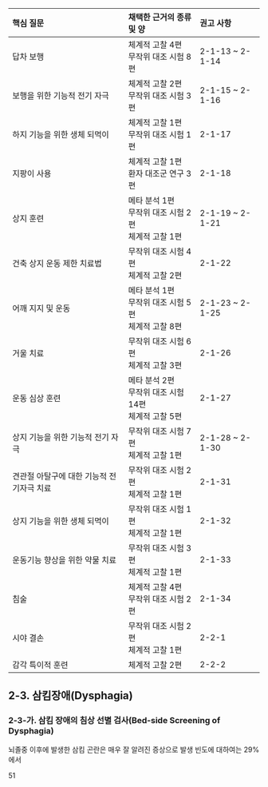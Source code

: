 | 핵심 질문                          | 채택한 근거의 종류 및 양                                                                               | 권고 사항       |
| :------------------------------------ | :----------------------------------------------------------------------------------------------------- | :-------------- |
| 답차 보행                             | 체계적 고찰 4편<br>무작위 대조 시험 8편                                                                | 2-1-13 ~ 2-1-14 |
| 보행을 위한 기능적 전기 자극          | 체계적 고찰 2편<br>무작위 대조 시험 3편                                                                | 2-1-15 ~ 2-1-16 |
| 하지 기능을 위한 생체 되먹이          | 체계적 고찰 1편<br>무작위 대조 시험 1편                                                                | 2-1-17          |
| 지팡이 사용                           | 체계적 고찰 1편<br>환자 대조군 연구 3편                                                                | 2-1-18          |
| 상지 훈련                             | 메타 분석 1편<br>무작위 대조 시험 2편<br>체계적 고찰 1편                                               | 2-1-19 ~ 2-1-21 |
| 건축 상지 운동 제한 치료법            | 무작위 대조 시험 4편<br>체계적 고찰 2편                                                                | 2-1-22          |
| 어깨 지지 및 운동                     | 메타 분석 1편<br>무작위 대조 시험 5편<br>체계적 고찰 8편                                               | 2-1-23 ~ 2-1-25 |
| 거울 치료                             | 무작위 대조 시험 6편<br>체계적 고찰 3편                                                                | 2-1-26          |
| 운동 심상 훈련                        | 메타 분석 2편<br>무작위 대조 시험 14편<br>체계적 고찰 5편                                              | 2-1-27          |
| 상지 기능을 위한 기능적 전기 자극     | 무작위 대조 시험 7편<br>체계적 고찰 1편                                                                | 2-1-28 ~ 2-1-30 |
| 견관절 아탈구에 대한 기능적 전기자극 치료 | 무작위 대조 시험 2편<br>체계적 고찰 1편                                                                | 2-1-31          |
| 상지 기능을 위한 생체 되먹이          | 무작위 대조 시험 1편<br>체계적 고찰 1편                                                                | 2-1-32          |
| 운동기능 향상을 위한 약물 치료        | 무작위 대조 시험 3편<br>체계적 고찰 1편                                                                | 2-1-33          |
| 침술                                  | 체계적 고찰 4편<br>무작위 대조 시험 2편                                                                | 2-1-34          |
| 시야 결손                             | 무작위 대조 시험 2편<br>체계적 고찰 1편                                                                | 2-2-1           |
| 감각 특이적 훈련                      | 체계적 고찰 2편                                                                                        | 2-2-2           |

## 2-3. 삼킴장애(Dysphagia)

### 2-3-가. 삼킴 장애의 침상 선별 검사(Bed-side Screening of Dysphagia)

뇌졸중 이후에 발생한 삼킴 곤란은 매우 잘 알려진 증상으로 발생 빈도에 대하여는 29%에서

<PAGE>51